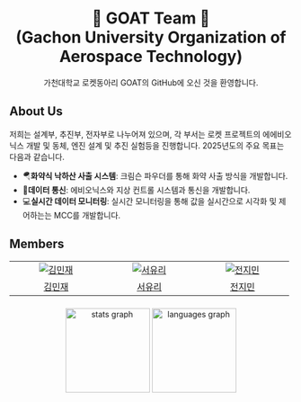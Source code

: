<div align="center">
  <h1>🚀 GOAT Team 🚀<br><strong>(Gachon University Organization of Aerospace Technology)</strong></h1>
가천대학교 로켓동아리 GOAT의 GitHub에 오신 것을 환영합니다.
</div>

## About Us

저희는 설계부, 추진부, 전자부로 나누어져 있으며, 각 부서는 로켓 프로젝트의 에에비오닉스 개발 및 동체, 엔진 설계 및 추진 실험등을 진행합니다. 2025년도의 주요 목표는 다음과 같습니다.

- 🪂**화약식 낙하산 사출 시스템**: 크림슨 파우더를 통해 화약 사출 방식을 개발합니다.
- 📡**데이터 통신**: 에비오닉스와 지상 컨트롤 시스템과 통신을 개발합니다.
- 💻**실시간 데이터 모니터링**: 실시간 모니터링을 통해 값을 실시간으로 시각화 및 제어하는는 MCC를 개발합니다.

## Members
<table>
  <tr>
    <td align="center" width="150px">
      <a href="https://github.com/minjaekl" target="_blank">
        <img src="https://github.com/minjaekl.png?size=230" alt="김민재" />
      </a>
    </td>
    <td align="center" width="150px">
      <a href="https://github.com/yurii0205" target="_blank">
        <img src="https://github.com/yurii0205.png?size=230" alt="서유리" />
      </a>
    </td>
    <td align="center" width="150px">
      <a href="https://github.com/Jihyeon06" target="_blank">
        <img src="https://github.com/Jihyeon06.png?size=230" alt="전지민" />
      </a>
  </tr>
    <tr>
   <td align="center">
      <a href="https://github.com/minjaekl" target="_blank">
        김민재
      </a>
    </td>
   <td align="center">
      <a href="https://github.com/yurii0205" target="_blank">
        서유리
      </a>
    </td>
   <td align="center">
      <a href="https://github.com/Jihyeon06" target="_blank">
        전지민
      </a>
    </td>
  </tr>
</table>

###
<div align="center">
  <img src="https://github-readme-stats.vercel.app/api?username=maurodesouza&hide_title=false&hide_rank=false&show_icons=true&include_all_commits=true&count_private=true&disable_animations=false&theme=dracula&locale=en&hide_border=false" height="150" alt="stats graph"  />
  <img src="https://github-readme-stats.vercel.app/api/top-langs?username=maurodesouza&locale=en&hide_title=false&layout=compact&card_width=320&langs_count=5&theme=dracula&hide_border=false" height="150" alt="languages graph"  />
</div>

